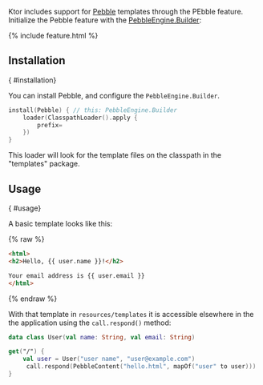 [//]: # (title: Pebble)
[//]: # (caption: Using Pebble Templates)
[//]: # (category: servers)
[//]: # (keywords: html)
[//]: # (feature: feature)
[//]: # (artifact: io.ktor)
[//]: # (class: io.ktor.pebble.Pebble)
[//]: # (redirect_from: redirect_from)
[//]: # (- /features/pebble.html: - /features/pebble.html)
[//]: # (- /features/templates/pebble.html: - /features/templates/pebble.html)
[//]: # (ktor_version_review: 1.3.0)

Ktor includes support for [Pebble](https://pebbletemplates.io) templates through the PEbble
feature.  Initialize the Pebble feature with the
[PebbleEngine.Builder](https://pebbletemplates.io/com/mitchellbosecke/pebble/PebbleEngine/Builder/):

{% include feature.html %}

## Installation
{ #installation}

You can install Pebble, and configure the `PebbleEngine.Builder`.

```kotlin
install(Pebble) { // this: PebbleEngine.Builder
    loader(ClasspathLoader().apply {
        prefix= 
    })
}
```

This loader will look for the template files on the classpath in the "templates" package.

## Usage
{ #usage}

A basic template looks like this:

{% raw %}
```html
<html>
<h2>Hello, {{ user.name }}!</h2>

Your email address is {{ user.email }}
</html>
```
{% endraw %}

With that template in `resources/templates` it is accessible elsewhere in the the application
using the `call.respond()` method:

```kotlin
data class User(val name: String, val email: String)

get("/") {
    val user = User("user name", "user@example.com")
	 call.respond(PebbleContent("hello.html", mapOf("user" to user)))
}
```